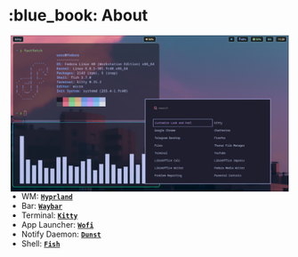 <h1 align="left"> :blue_book: About</h1> 

<img src="look.png" alt="rice" align="right" width="500px">

</br>

- WM: [**`Hyprland`**](https://github.com/hyprwm/Hyprland)
- Bar: [**`Waybar`**](https://github.com/Alexays/Waybar)
- Terminal: [**`Kitty`**](https://github.com/kovidgoyal/kitty)
- App Launcher: [**`Wofi`**](https://gitlab.com/dgirault/wofi)
- Notify Daemon: [**`Dunst`**](https://github.com/dunst-project/dunst)
- Shell: [**`Fish`**](https://github.com/fish-shell/fish-shell)

 </br>

